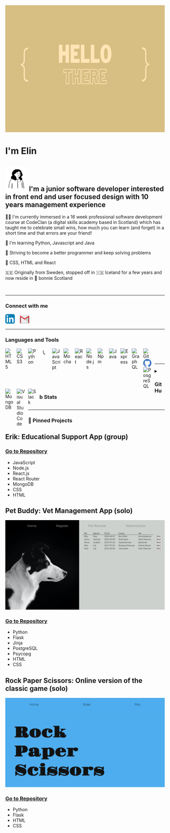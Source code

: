 
<div>
<img src="images/hello (3).png" title="Banner-image" **alt="Banner-image" width="1200" height="400"/>
</div>
 
<h1 align="left"> I'm Elin </h1> 

<h2 align="left"> <img src="images/peep-11.png" title="Banner-image" **alt="Banner-image" width="70" height="80"/>  I'm a junior software developer interested in front end and user focused design with 10 years management experience</h2>


👩‍💻 I'm currently immersed in a 16 week professional software development course at CodeClan (a digital skills academy based in Scotland) which has taught me to celebrate small wins, how much you can learn (and forget) in a short time and that errors are your friend!

:telescope: I'm learning Python, Javascript and Java

:seedling: Striving to become a better programmer and keep solving problems

💙 CSS, HTML and React

🇸🇪 Originally from Sweden, stopped off in 🇮🇸 Iceland for a few years and now reside in 🏴󠁧󠁢󠁳󠁣󠁴󠁿 bonnie Scotland

<img src="https://komarev.com/ghpvc/?username=ElinVS&style=flat-circle&color=3685B5" alt=""/>

---

### Connect with me 
 
<p align="left">
   <a href="https://www.linkedin.com/in/elin-svennberg-331605108//"><img width="30" alt="LinkedIn" src="images/square_linkedin.png" padding="10"></a>&nbsp;&nbsp;&nbsp;
   <a href="mailto:elinvsvennberg@gmail.com"><img width="30" alt="Gmail" src="images/gmail_icon.png"></a>
</p>

---

<h3>Languages and Tools</h3>

<img align="left" alt="HTML5" width="26px" src="https://cdn.jsdelivr.net/gh/devicons/devicon/icons/html5/html5-original.svg" style="padding-right:10px;" />
<img align="left" alt="CSS3" width="26px" src="https://cdn.jsdelivr.net/gh/devicons/devicon/icons/css3/css3-original.svg" style="padding-right:10px;" />
<img align="left" alt="Python" width="26px" src="https://cdn.jsdelivr.net/gh/devicons/devicon/icons/python/python-original.svg" style="padding-right:10px;" />
<img align="left" alt="Flask" width="30px" height="26"src="images/flask2.png" style="padding-right:10px;" />
<img align="left" alt="JavaScript" width="26px" src="https://cdn.jsdelivr.net/gh/devicons/devicon/icons/javascript/javascript-original.svg" style="padding-right:10px;" />
<img align="left" alt="Mocha" width="26px" src="https://cdn.jsdelivr.net/gh/devicons/devicon/icons/mocha/mocha-plain.svg" style="padding-right:10px;" />
<img align="left" alt="React" width="26px" src="https://cdn.jsdelivr.net/gh/devicons/devicon/icons/react/react-original.svg" style="padding-right:10px;" />
<img align="left" alt="Node.js" width="26px" src="https://cdn.jsdelivr.net/gh/devicons/devicon/icons/nodejs/nodejs-original.svg" style="padding-right:10px;" />
<img align="left" alt="Npm" width="26px" src="https://cdn.jsdelivr.net/gh/devicons/devicon/icons/npm/npm-original-wordmark.svg" style="padding-right:10px;" />
<img align="left" alt="Java" width="26px" src="https://cdn.jsdelivr.net/gh/devicons/devicon/icons/java/java-original.svg" style="padding-right:10px;" />
<img align="left" alt="Express" width="26px" src="https://cdn.jsdelivr.net/gh/devicons/devicon/icons/express/express-original.svg" style="padding-right:10px;" />
<img align="left" alt="GraphQL" width="26px" src="https://cdn.jsdelivr.net/gh/devicons/devicon/icons/graphql/graphql-plain.svg" style="padding-right:10px;" />
<img align="left" alt="Git" width="26px" src="https://cdn.jsdelivr.net/gh/devicons/devicon/icons/git/git-original.svg" style="padding-right:10px;" />
<img align="left" alt="Github" width="26px" src="images/github_blue.png" style="padding-right:10px;" />
<img align="left" alt="PosgreSQL" width="26px" src="https://cdn.jsdelivr.net/gh/devicons/devicon/icons/postgresql/postgresql-original.svg" style="padding-right:10px;" />
<img align="left" alt="MongoDB" width="26px" src="https://cdn.jsdelivr.net/gh/devicons/devicon/icons/mongodb/mongodb-original.svg" style="padding-right:10px;" />
<img align="left" alt="Visual Studio Code" width="26px" src="https://cdn.jsdelivr.net/gh/devicons/devicon/icons/vscode/vscode-original.svg" style="padding-right:10px;" />
<img align="left" alt="Slack" width="26px" src="https://cdn.jsdelivr.net/gh/devicons/devicon/icons/slack/slack-original.svg" style="padding-right:10px;" />
<br>
<br>

---

<details>
 <summary><h3>GitHub Stats</h3></summary>
  <img align="left" alt="Elin's GitHub Stats" src="https://github-readme-stats.vercel.app/api?username=ElinVS&show_icons=true&hide_border=false&title_color=3685B5&icon_color=D7BE82&bg_color=09131B&text_color=ffffff&border_color=3685B5" />
   <img align="left" alt="Elin's GitHub Stats" src="https://github-readme-stats.vercel.app/api/top-langs/?username=ElinVS&layout=compact&show_icons=true&hide_border=false&title_color=3685B5&icon_color=3685B5&bg_color=09131B&text_color=ffffff&border_color=3685B5" />
</details>

---
<h3>📌 Pinned Projects</h3>
 

## Erik: Educational Support App (group)

### [Go to Repository](https://github.com/ElinVS/Educational_aid)
* JavaScript
* Node.js
* React.js
* React Router
* MongoDB
* CSS
* HTML
 


## Pet Buddy: Vet Management App (solo)

<div align = "center">    
<img width="600px" alt="Pet-Buddy" src="https://github.com/ElinVS/vet_management_project/raw/main/static/images/pet_buddy.png">
</div>


### [Go to Repository](https://github.com/ElinVS/vet_management_project)
* Python
* Flask
* Jinja 
* PostgreSQL
* Psycopg
* HTML
* CSS


## Rock Paper Scissors: Online version of the classic game (solo)


<div align = "center">    
<img width="600px" alt="RPS" src="https://github.com/ElinVS/Rock_Paper_Scissors/raw/main/static/images/rps.png">
</div>

### [Go to Repository](https://github.com/ElinVS/Rock_Paper_Scissors)
* Python
* Flask
* HTML
* CSS


